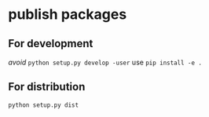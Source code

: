 # publish packages 

##  For development
_avoid_ `python setup.py develop -user`
use `pip install -e .`

##  For distribution
`python setup.py dist`

